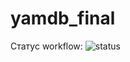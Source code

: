 # yamdb_final

Cтатус workflow: ![status](https://github.com/FanisGi/yamdb_final/actions/workflows/yamdb_workflow.yml/badge.svg)

